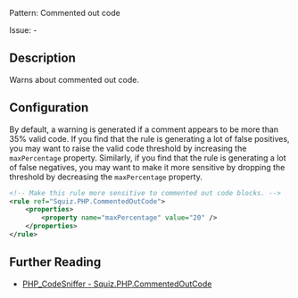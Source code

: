 Pattern: Commented out code

Issue: -

## Description

Warns about commented out code.

## Configuration

By default, a warning is generated if a comment appears to be more than 35% valid code. If you find that the rule is generating a lot of false positives, you may want to raise the valid code threshold by increasing the `maxPercentage` property. Similarly, if you find that the rule is generating a lot of false negatives, you may want to make it more sensitive by dropping the threshold by decreasing the `maxPercentage` property.

```xml
<!-- Make this rule more sensitive to commented out code blocks. -->
<rule ref="Squiz.PHP.CommentedOutCode">
    <properties>
        <property name="maxPercentage" value="20" />
    </properties>
</rule>
```

## Further Reading

* [PHP_CodeSniffer - Squiz.PHP.CommentedOutCode](https://github.com/squizlabs/PHP_CodeSniffer/blob/master/src/Standards/Squiz/Sniffs/PHP/CommentedOutCodeSniff.php)